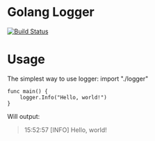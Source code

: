 Golang Logger
=============

[![Build Status](https://travis-ci.org/doojin/logger.svg)](https://travis-ci.org/doojin/logger)

Usage
=====

The simplest way to use logger:
    import "./logger"
    
    func main() {
        logger.Info("Hello, world!")
    }
Will output:
>15:52:57 [INFO] Hello, world!